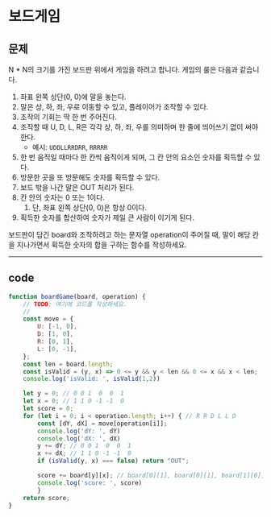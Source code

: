 # 보드게임

## 문제

N * N의 크기를 가진 보드판 위에서 게임을 하려고 합니다. 게임의 룰은 다음과 같습니다.

1. 좌표 왼쪽 상단(0, 0)에 말을 놓는다.
2. 말은 상, 하, 좌, 우로 이동할 수 있고, 플레이어가 조작할 수 있다.
3. 조작의 기회는 딱 한 번 주어진다.
4. 조작할 때 U, D, L, R은 각각 상, 하, 좌, 우를 의미하며 한 줄에 띄어쓰기 없이 써야 한다.
   - 예시: `UDDLLRRDRR`, `RRRRR`
5. 한 번 움직일 때마다 한 칸씩 움직이게 되며, 그 칸 안의 요소인 숫자를 획득할 수 있다.
6. 방문한 곳을 또 방문해도 숫자를 획득할 수 있다.
7. 보드 밖을 나간 말은 OUT 처리가 된다.
8. 칸 안의 숫자는 0 또는 1이다.
   1. 단, 좌표 왼쪽 상단(0, 0)은 항상 0이다. 
9. 획득한 숫자를 합산하여 숫자가 제일 큰 사람이 이기게 된다.

보드판이 담긴 board와 조작하려고 하는 문자열 operation이 주어질 때, 말이 해당 칸을 지나가면서 획득한 숫자의 합을 구하는 함수를 작성하세요. 

---

## code

```javascript
function boardGame(board, operation) {
    // TODO: 여기에 코드를 작성하세요.
    //
    const move = {
        U: [-1, 0],
        D: [1, 0],
        R: [0, 1],
        L: [0, -1],
    };
    const len = board.length;
    const isValid = (y, x) => 0 <= y && y < len && 0 <= x && x < len;
    console.log('isValid: ', isValid(1,2))

    let y = 0; // 0 0 1  0  0  1
    let x = 0; // 1 1 0 -1 -1  0
    let score = 0;
    for (let i = 0; i < operation.length; i++) { // R R D L L D
        const [dY, dX] = move[operation[i]]; 
        console.log('dY: ', dY)
        console.log('dX: ', dX)
        y += dY; // 0 0 1  0  0  1
        x += dX; // 1 1 0 -1 -1  0
        if (isValid(y, x) === false) return "OUT";

        score += board[y][x]; // board[0][1], board[0][1], board[1][0], board[0][-1]
        console.log('score: ', score)
        }
    return score;
}
```

